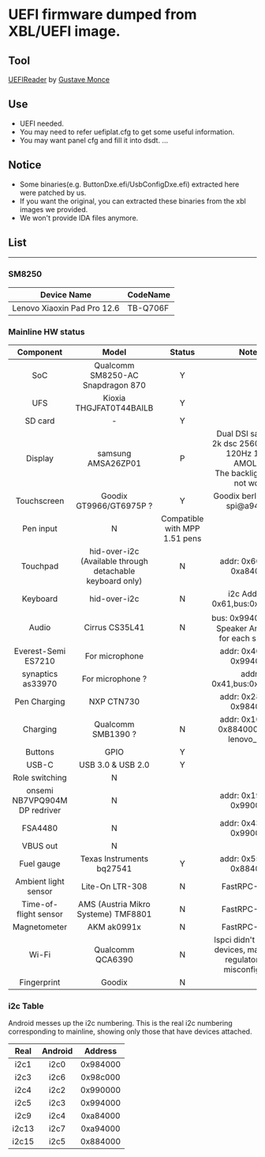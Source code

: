 # UEFI firmware dumped from XBL/UEFI image.



## Tool



[UEFIReader](https://github.com/WOA-Project/UEFIReader) by [Gustave Monce](https://github.com/gus33000)

## Use



- UEFI needed.
- You may need to refer uefiplat.cfg to get some useful information.
- You may want panel cfg and fill it into dsdt. ...

## Notice



- Some binaries(e.g. ButtonDxe.efi/UsbConfigDxe.efi) extracted here were patched by us.
- If you want the original, you can extracted these binaries from the xbl images we provided.
- We won't provide IDA files anymore.

## List



------

### SM8250



| Device Name                 | CodeName |
| --------------------------- | -------- |
| Lenovo Xiaoxin Pad Pro 12.6 | TB-Q706F |

### Mainline HW status

|           Component           |                           Model                           |            Status             |                            Notes                             |
| :---------------------------: | :-------------------------------------------------------: | :---------------------------: | :----------------------------------------------------------: |
|              SoC              |             Qualcomm SM8250-AC Snapdragon 870             |               Y               |                                                              |
|              UFS              |                  Kioxia THGJFAT0T44BAILB                  |               Y               |                                                              |
|            SD card            |                             -                             |               Y               |                                                              |
|            Display            |                    samsung AMSA26ZP01                     |               P               | Dual DSI samsung 2k dsc 2560 x 1600 120Hz 12.6" AMOLED <br />The backlight does not work |
|          Touchscreen          |                  Goodix GT9966/GT6975P ?                  |               Y               |               Goodix berlin series spi@a94000                |
|           Pen input           |                             N                             | Compatible with MPP 1.51 pens |                                                              |
|           Touchpad            | hid-over-i2c (Available through detachable keyboard only) |               N               |                  addr: 0x60, bus: 0xa84000                   |
|           Keyboard            |                       hid-over-i2c                        |               N               |                i2c Address 0x61,bus:0x98c000                 |
|             Audio             |                      Cirrus CS35L41                       |               N               |     bus: 0x994000， 4x Speaker Amp, one for each speaker     |
|      Everest-Semi ES7210      |                      For microphone                       |                               |                  addr: 0x40, bus: 0x994000                   |
|       synaptics as33970       |                     For microphone ?                      |                               |                   addr: 0x41,bus:0x994000                    |
|         Pen Charging          |                        NXP CTN730                         |                               |                  addr: 0x28, bus: 0x984000                   |
|           Charging            |                    Qualcomm SMB1390 ?                     |               N               |        addr: 0x10, bus: 0x884000 Driver lenovo_jeita         |
|            Buttons            |                           GPIO                            |               Y               |                                                              |
|             USB-C             |                     USB 3.0 & USB 2.0                     |               Y               |                                                              |
|        Role switching         |                             N                             |                               |                                                              |
| onsemi NB7VPQ904M DP redriver |                             N                             |                               |                  addr: 0x19, bus: 0x990000                   |
|            FSA4480            |                             N                             |                               |                  addr: 0x43, bus: 0x990000                   |
|           VBUS out            |                             N                             |                               |                                                              |
|          Fuel gauge           |                 Texas Instruments bq27541                 |               Y               |                  addr: 0x55, bus: 0x884000                   |
|     Ambient light sensor      |                      Lite-On LTR-308                      |               N               |                         FastRPC-SDSP                         |
|     Time-of-flight sensor     |            AMS (Austria Mikro Systeme) TMF8801            |               N               |                         FastRPC-SDSP                         |
|         Magnetometer          |                        AKM ak0991x                        |               N               |                         FastRPC-SDSP                         |
|             Wi-Fi             |                     Qualcomm QCA6390                      |               N               | lspci didn't find any devices, maybe the regulator was misconfigured |
|          Fingerprint          |                          Goodix                           |               N               |                                                              |



### i2c Table

Android messes up the i2c numbering. This is the real i2c numbering corresponding to mainline, showing only those that have devices attached.

| Real  | Android | Address  |
| :---: | :-----: | :------: |
| i2c1  |  i2c0   | 0x984000 |
| i2c3  |  i2c6   | 0x98c000 |
| i2c4  |  i2c2   | 0x990000 |
| i2c5  |  i2c3   | 0x994000 |
| i2c9  |  i2c4   | 0xa84000 |
| i2c13 |  i2c7   | 0xa94000 |
| i2c15 |  i2c5   | 0x884000 |



